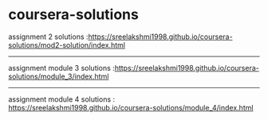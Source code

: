 # coursera-solutions
assignment 2 solutions :https://sreelakshmi1998.github.io/coursera-solutions/mod2-solution/index.html 
*****************************************************************
assignment module 3 solutions :https://sreelakshmi1998.github.io/coursera-solutions/module_3/index.html 

********************************************************************

assignment module 4 solutions : https://sreelakshmi1998.github.io/coursera-solutions/module_4/index.html
